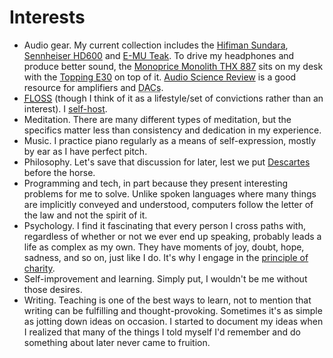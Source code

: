 # Interests

- Audio gear. My current collection includes the [Hifiman
  Sundara](https://hifiman.com/products/detail/286), [Sennheiser
  HD600](https://sennheiser.com/best-audio-headphones-high-end-stereo-hifi-hd-600)
  and [E-MU
  Teak](https://sg.creative.com/p/headphones-headsets/e-mu-teak). To
  drive my headphones and produce better sound, the [Monoprice Monolith
  THX 887](https://www.monoprice.com/product?p_id=39359) sits on my desk
  with the [Topping
  E30](https://topping-audio.com/produkt/topping-e30-multi-input-ak4493-usb-dac/)
  on top of it. [Audio Science
  Review](https://www.audiosciencereview.com/) is a good resource for
  amplifiers and <abbr title="Digital-to-analog converters">DACs</abbr>.
- [<abbr title="Free/Libre and Open Source
  Software">FLOSS</abbr>](https://en.wikipedia.org/wiki/Free_and_open_source_software)
  (though I think of it as a lifestyle/set of convictions rather than an
  interest). I [self-host](https://en.wikipedia.org/wiki/Self-hosting_(web_services)).
- Meditation. There are many different types of meditation, but the
  specifics matter less than consistency and dedication in my
  experience.
- Music. I practice piano regularly as a means of self-expression,
  mostly by ear as I have perfect pitch.
- Philosophy. Let's save that discussion for later, lest we put
  [Descartes](https://en.wikipedia.org/wiki/Descartes) before the horse.
- Programming and tech, in part because they present interesting
  problems for me to solve. Unlike spoken languages where many things
  are implicitly conveyed and understood, computers follow the letter of
  the law and not the spirit of it.
- Psychology. I find it fascinating that every person I cross paths
  with, regardless of whether or not we ever end up speaking, probably
  leads a life as complex as my own. They have moments of joy, doubt,
  hope, sadness, and so on, just like I do. It's why I engage in the
  [principle of
  charity](https://en.wikipedia.org/wiki/Principle_of_charity).
- Self-improvement and learning. Simply put, I wouldn't be me without
  those desires.
- Writing. Teaching is one of the best ways to learn, not to mention
  that writing can be fulfilling and thought-provoking. Sometimes it's
  as simple as jotting down ideas on occasion. I started to
  document my ideas when I realized that many of the things I told
  myself I'd remember and do something about later never came to
  fruition.
